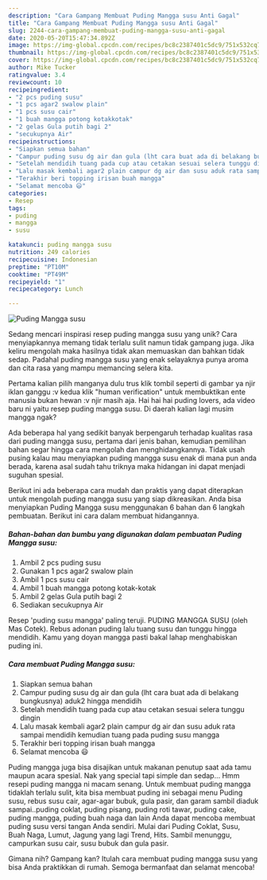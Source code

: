 ```yaml
---
description: "Cara Gampang Membuat Puding Mangga susu Anti Gagal"
title: "Cara Gampang Membuat Puding Mangga susu Anti Gagal"
slug: 2244-cara-gampang-membuat-puding-mangga-susu-anti-gagal
date: 2020-05-20T15:47:34.892Z
image: https://img-global.cpcdn.com/recipes/bc8c2387401c5dc9/751x532cq70/puding-mangga-susu-foto-resep-utama.jpg
thumbnail: https://img-global.cpcdn.com/recipes/bc8c2387401c5dc9/751x532cq70/puding-mangga-susu-foto-resep-utama.jpg
cover: https://img-global.cpcdn.com/recipes/bc8c2387401c5dc9/751x532cq70/puding-mangga-susu-foto-resep-utama.jpg
author: Mike Tucker
ratingvalue: 3.4
reviewcount: 10
recipeingredient:
- "2 pcs puding susu"
- "1 pcs agar2 swalow plain"
- "1 pcs susu cair"
- "1 buah mangga potong kotakkotak"
- "2 gelas Gula putih bagi 2"
- "secukupnya Air"
recipeinstructions:
- "Siapkan semua bahan"
- "Campur puding susu dg air dan gula (lht cara buat ada di belakang bungkusnya) aduk2 hingga mendidih"
- "Setelah mendidih tuang pada cup atau cetakan sesuai selera tunggu dingin"
- "Lalu masak kembali agar2 plain campur dg air dan susu aduk rata sampai mendidih kemudian tuang pada puding susu mangga"
- "Terakhir beri topping irisan buah mangga"
- "Selamat mencoba 😃"
categories:
- Resep
tags:
- puding
- mangga
- susu

katakunci: puding mangga susu 
nutrition: 249 calories
recipecuisine: Indonesian
preptime: "PT10M"
cooktime: "PT49M"
recipeyield: "1"
recipecategory: Lunch

---
```



![Puding Mangga susu](https://img-global.cpcdn.com/recipes/bc8c2387401c5dc9/751x532cq70/puding-mangga-susu-foto-resep-utama.jpg)

Sedang mencari inspirasi resep puding mangga susu yang unik? Cara menyiapkannya memang tidak terlalu sulit namun tidak gampang juga. Jika keliru mengolah maka hasilnya tidak akan memuaskan dan bahkan tidak sedap. Padahal puding mangga susu yang enak selayaknya punya aroma dan cita rasa yang mampu memancing selera kita.

Pertama kalian pilih manganya dulu trus klik tombil seperti di gambar ya njir iklan ganggu :v kedua klik &#34;human verification&#34; untuk membuktikan ente manusia bukan hewan :v njir masih aja. Hai hai hai puding lovers, ada video baru ni yaitu resep puding mangga susu. Di daerah kalian lagi musim mangga ngak?

Ada beberapa hal yang sedikit banyak berpengaruh terhadap kualitas rasa dari puding mangga susu, pertama dari jenis bahan, kemudian pemilihan bahan segar hingga cara mengolah dan menghidangkannya. Tidak usah pusing kalau mau menyiapkan puding mangga susu enak di mana pun anda berada, karena asal sudah tahu triknya maka hidangan ini dapat menjadi suguhan spesial.


Berikut ini ada beberapa cara mudah dan praktis yang dapat diterapkan untuk mengolah puding mangga susu yang siap dikreasikan. Anda bisa menyiapkan Puding Mangga susu menggunakan 6 bahan dan 6 langkah pembuatan. Berikut ini cara dalam membuat hidangannya.

<!--inarticleads1-->

##### Bahan-bahan dan bumbu yang digunakan dalam pembuatan Puding Mangga susu:

1. Ambil 2 pcs puding susu
1. Gunakan 1 pcs agar2 swalow plain
1. Ambil 1 pcs susu cair
1. Ambil 1 buah mangga potong kotak-kotak
1. Ambil 2 gelas Gula putih bagi 2
1. Sediakan secukupnya Air


Resep &#39;puding susu mangga&#39; paling teruji. PUDING MANGGA SUSU (oleh Mas Cotek). Rebus adonan puding lalu tuang susu dan tunggu hingga mendidih. Kamu yang doyan mangga pasti bakal lahap menghabiskan puding ini. 

<!--inarticleads2-->

##### Cara membuat Puding Mangga susu:

1. Siapkan semua bahan
1. Campur puding susu dg air dan gula (lht cara buat ada di belakang bungkusnya) aduk2 hingga mendidih
1. Setelah mendidih tuang pada cup atau cetakan sesuai selera tunggu dingin
1. Lalu masak kembali agar2 plain campur dg air dan susu aduk rata sampai mendidih kemudian tuang pada puding susu mangga
1. Terakhir beri topping irisan buah mangga
1. Selamat mencoba 😃


Puding mangga juga bisa disajikan untuk makanan penutup saat ada tamu maupun acara spesial. Nak yang special tapi simple dan sedap… Hmm resepi puding mangga ni macam senang. Untuk membuat puding mangga tidaklah terlalu sulit, kita bisa membuat puding ini sebagai menu Puding susu, rebus susu cair, agar-agar bubuk, gula pasir, dan garam sambil diaduk sampai..puding coklat, puding pisang, puding roti tawar, puding cake, puding mangga, puding buah naga dan lain Anda dapat mencoba membuat puding susu versi tangan Anda sendiri. Mulai dari Puding Coklat, Susu, Buah Naga, Lumut, Jagung yang lagi Trend, Hits. Sambil menunggu, campurkan susu cair, susu bubuk dan gula pasir. 

Gimana nih? Gampang kan? Itulah cara membuat puding mangga susu yang bisa Anda praktikkan di rumah. Semoga bermanfaat dan selamat mencoba!
